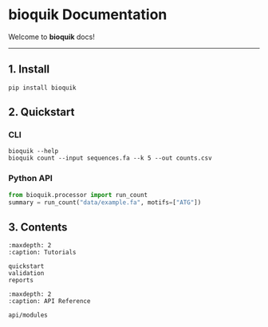 # bioquik Documentation

Welcome to **bioquik** docs!

---

## 1. Install

```shell
pip install bioquik
```

## 2. Quickstart
### CLI
```shell
bioquik --help
bioquik count --input sequences.fa --k 5 --out counts.csv
```
### Python API
```python
from bioquik.processor import run_count
summary = run_count("data/example.fa", motifs=["ATG"])
```

## 3. Contents
```{toctree}
:maxdepth: 2
:caption: Tutorials

quickstart
validation
reports
```
```{toctree}
:maxdepth: 2
:caption: API Reference

api/modules
```
